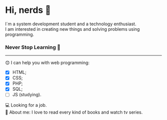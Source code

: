 # Hi, nerds 🖖

I´m a system development student and a technology enthusiast. </br>
I am interested in creating new things and solving problems using programming. </br>

### Never Stop Learning 🚀
***

😊   I can help you with web programming: </br>
- [x] HTML; </br>
- [x] CSS; </br>
- [x] PHP; </br>
- [x] SQL; </br>
- [ ] JS (studying). </br> 

💻   Looking for a job. </br>
👧   About me: I love to read every kind of books and watch tv series.

